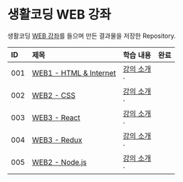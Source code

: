 # 생활코딩 WEB 강좌

생활코딩 [WEB 강좌](https://opentutorials.org/course/3083)를 들으며 만든 결과물을 저장한 Repository.


|ID|제목|학습 내용|완료|
|:---|:---|:---|:---:|
|001|[WEB1 - HTML & Internet]()|[강의 소개]()<br>· ||
|002|[WEB2 - CSS]()|[강의 소개]()<br>· ||
|003|[WEB3 - React]()|[강의 소개]()<br>· ||
|004|[WEB3 - Redux]()|[강의 소개]()<br>· ||
|005|[WEB2 - Node.js]()|[강의 소개]()<br>· ||
